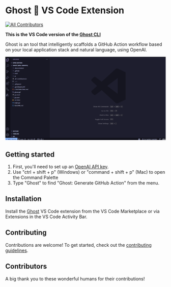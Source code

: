 # Ghost 👻 VS Code Extension 
[![All Contributors](https://img.shields.io/github/all-contributors/savannahostrowski/ghost-vscode?color=bd93f9&style=flat-square)](#contributors)

**This is the VS Code version of the [Ghost CLI](https://github.com/savannahostrowski/ghost-vscode)**

Ghost is an tool that intelligently scaffolds a GitHub Action workflow based on your local application stack and natural language, using OpenAI.

![A screenshot of the Ghost UX flow](images/ghost-vscode.gif)

## Getting started
1. First, you'll need to set up an [OpenAI API key](https://platform.openai.com/account/api-keys).
2. Use "ctrl + shift + p" (Windows) or "command + shift + p" (Mac) to open the Command Palette
3. Type "Ghost" to find "Ghost: Generate GitHub Action" from the menu.

## Installation
Install the [Ghost](https://marketplace.visualstudio.com/items?itemName=SavannahOstrowski.ghost-ai) VS Code extension from the VS Code Marketplace or via Extensions in the VS Code Activity Bar.

## Contributing
Contributions are welcome! To get started, check out the [contributing guidelines](CONTRIBUTING.md).

## Contributors
A big thank you to these wonderful humans for their contributions!

<!-- ALL-CONTRIBUTORS-LIST:START - Do not remove or modify this section -->
<!-- prettier-ignore-start -->
<!-- markdownlint-disable -->


<!-- markdownlint-restore -->
<!-- prettier-ignore-end -->

<!-- ALL-CONTRIBUTORS-LIST:END -->